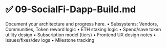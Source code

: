 # ✅ 09-SocialFi-Dapp-Build.md

Document your architecture and progress here.
 • Subsystems: Vendors, Communities, Token reward logic
 • ETH staking logic
 • Spend/save token utility design
 • Subscription model (tiers)
 • Frontend UX design notes
 • Issues/fixes/dev logs
 • Milestone tracking
